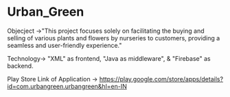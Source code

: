 # Urban_Green
Objecject ->"This project focuses solely on facilitating the buying and selling of various plants and flowers by nurseries to customers, providing a seamless and user-friendly experience."

Technology-> "XML" as frontend, "Java as middleware", & "Firebase" as backend.

Play Store Link of Application -> https://play.google.com/store/apps/details?id=com.urbangreen.urbangreen&hl=en-IN
